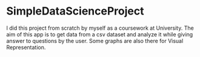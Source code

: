 # SimpleDataScienceProject


I did this project from scratch by myself as a coursework at University. The aim of this app is to get data from a csv dataset and analyze it while giving answer to questions by the user. Some graphs are also there for Visual Representation.
